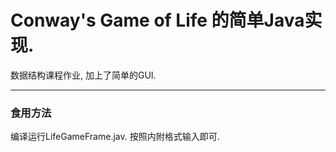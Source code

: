 # Conway's Game of Life 的简单Java实现.

数据结构课程作业, 加上了简单的GUI.
***
### 食用方法
编译运行LifeGameFrame.jav. 按照内附格式输入即可.
